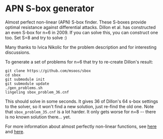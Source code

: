 # APN S-box generator
Almost perfect non-linear (APN) S-box finder. These S-boxes provide optimal resistance against differential attacks. Dillon et al. has constructed an even S-box for n=6 in 2009. If you can solve this, you can construct one too. Set S=8 and try to solve :)

Many thanks to Ivica Nikolic for the problem description and for interesting discussions.

To generate a set of problems for n=6 that try to re-create Dillon's result:

```
git clone https://github.com/msoos/sbox
cd sbox
git submodule init
git submodule update
./gen_problems.sh
lingeling sbox_problem_36.cnf
```
This should solve in some seconds. It gives 36 of Dillon's 64 s-box settings to the solver, so it won't find a new solution, just re-find the old one. Note that `sbox_problem_35.cnf` is a lot harder. It only gets worse for n=8 -- there is no known solution there... yet.

For more information about almost perfectly non-linear functions, see [here](https://www.ucc.ie/en/media/academic/centreforplanningeducationresearch/FGologlu.pdf) and [here](http://orion.math.iastate.edu/dept/thesisarchive/PHD/MaxwellPhDS05.pdf).
